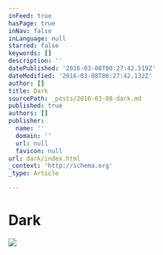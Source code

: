 ```yaml
---
inFeed: true
hasPage: true
inNav: false
inLanguage: null
starred: false
keywords: []
description: ''
datePublished: '2016-03-08T00:27:42.519Z'
dateModified: '2016-03-08T00:27:42.132Z'
author: []
title: Dark
sourcePath: _posts/2016-03-08-dark.md
published: true
authors: []
publisher:
  name: ''
  domain: ''
  url: null
  favicon: null
url: dark/index.html
_context: 'http://schema.org'
_type: Article

---
```

# Dark
![](https://the-grid-user-content.s3-us-west-2.amazonaws.com/49f5bca5-8655-4028-b13e-bb2d65a14042.png)